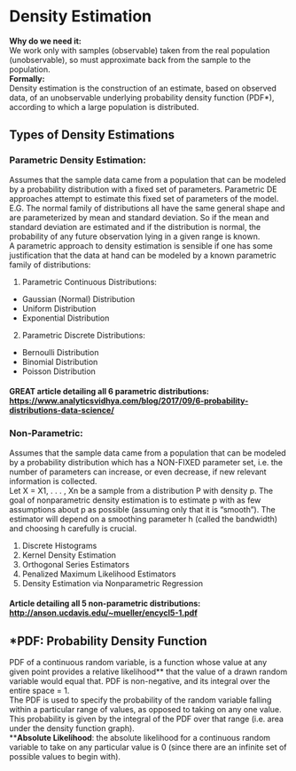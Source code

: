 # Density Estimation
**Why do we need it:**\
We work only with samples (observable) taken from the real population (unobservable), so must approximate back from the sample to the population.\
**Formally:**\
Density estimation is the construction of an estimate, based on observed data, of an unobservable underlying probability density function (PDF*), according to which a large population is distributed.

## Types of Density Estimations
### Parametric Density Estimation:
Assumes that the sample data came from a population that can be modeled by a probability distribution with a fixed set of parameters. Parametric DE approaches attempt to estimate this fixed set of parameters of the model. E.G.  The normal family of distributions all have the same general shape and are parameterized by mean and standard deviation. So if the mean and standard deviation are estimated and if the distribution is normal, the probability of any future observation lying in a given range is known.\
A parametric approach to density estimation is sensible if one has some justification that the data at hand can be modeled by a known parametric family of distributions:
1. Parametric Continuous Distributions:
  * Gaussian (Normal) Distribution
  * Uniform Distribution
  * Exponential Distribution
2. Parametric Discrete Distributions:
  * Bernoulli Distribution
  * Binomial Distribution
  * Poisson Distribution
#### GREAT article detailing all 6 parametric distributions: https://www.analyticsvidhya.com/blog/2017/09/6-probability-distributions-data-science/


### Non-Parametric:
Assumes that the sample data came from a population that can be modeled by a probability distribution which has a NON-FIXED parameter set, i.e. the number of parameters can increase, or even decrease, if new relevant information is collected.\
Let X = X1, . . . , Xn be a sample from a distribution P with density p. The goal of nonparametric density estimation is to estimate p with as few assumptions about p as possible (assuming only that it is “smooth”). The estimator will depend on a smoothing parameter h  (called the bandwidth) and choosing h carefully is crucial.
1. Discrete Histograms
2. Kernel Density Estimation
3. Orthogonal Series Estimators
4. Penalized Maximum Likelihood Estimators
5. Density Estimation via Nonparametric Regression
#### Article detailing all 5 non-parametric distributions: http://anson.ucdavis.edu/~mueller/encycl5-1.pdf


## *PDF: Probability Density Function
PDF of a continuous random variable, is a function whose value at any given point provides a relative likelihood** that the value of a drawn random variable would equal that. PDF is non-negative, and its integral over the entire space = 1.\
The PDF is used to specify the probability of the random variable falling within a particular range of values, as opposed to taking on any one value. This probability is given by the integral of the PDF over that range (i.e. area under the density function graph).\
****Absolute Likelihood**: the absolute likelihood for a continuous random variable to take on any particular value is 0 (since there are an infinite set of possible values to begin with).
